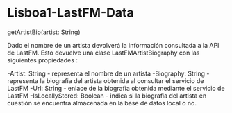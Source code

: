 # Lisboa1-LastFM-Data

getArtistBio(artist: String)

Dado el nombre de un artista devolverá la información consultada a la API de LastFM.
Esto devuelve una clase LastFMArtistBiography con las siguientes propiedades :

-Artist: String - representa el nombre de un artista
-Biography: String - representa la biografia del artista obtenida al consultar el servicio de LastFM
-Url: String - enlace de la biografia obtenida mediante el servicio de LastFM
-IsLocallyStored: Boolean - indica si la biografia del artista en cuestión se encuentra almacenada en la base de datos local o no.
